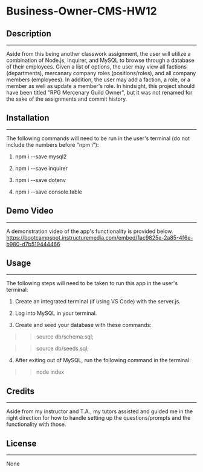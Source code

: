# Business-Owner-CMS-HW12

## Description 
---
Aside from this being another classwork assignment, the user will utilize a combination of Node.js, Inquirer, and MySQL to browse through a database of their employees. Given a list of options, the user may view all factions (departments), mercanary company roles (positions/roles), and all company members (employees). In addition, the user may add a faction, a role, or a member as well as update a member's role. In hindsight, this project should have been titled "RPG Mercenary Guild Owner", but it was not renamed for the sake of the assignments and commit history. 

## Installation
---
The following commands will need to be run in the user's terminal (do not include the numbers before "npm i"):

1) npm i --save mysql2

2) npm i --save inquirer

3) npm i --save dotenv

4) npm i --save console.table

## Demo Video
---
A demonstration video of the app's functionality is provided below.
https://bootcampspot.instructuremedia.com/embed/1ac9825e-2a85-4f6e-b980-d7b519444466

## Usage 
---
The following steps will need to be taken to run this app in the user's terminal:

1) Create an integrated terminal (if using VS Code) with the server.js.

2) Log into MySQL in your terminal.

3) Create and seed your database with these commands:
>> source db/schema.sql;

>> source db/seeds.sql;

4) After exiting out of MySQL, run the following command in the terminal:
>> node index

## Credits
---
Aside from my instructor and T.A., my tutors assisted and guided me in the right direction for how to handle setting up the questions/prompts and the functionality with those.

## License 
---
None
